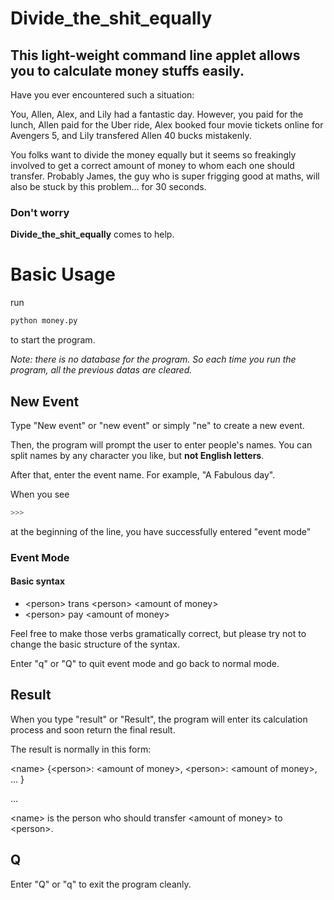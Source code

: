 # Divide_the_shit_equally

## This light-weight command line applet allows you to calculate money stuffs easily.

Have you ever encountered such a situation:

You, Allen, Alex, and Lily had a fantastic day. However, you paid for the lunch, Allen paid for the Uber ride, Alex booked four movie tickets online for Avengers 5, and Lily transfered Allen 40 bucks mistakenly. <br>

You folks want to divide the money equally but it seems so freakingly involved to get a correct amount of money to whom each one should transfer. Probably James, the guy who is super frigging good at maths, will also be stuck by this problem… for 30 seconds. <br>



### Don't worry

**Divide_the_shit_equally** comes to help.



# Basic Usage

run

```bash
python money.py
```

to start the program.



*Note: there is no database for the program. So each time you run the program, all the previous datas are cleared.*



## New Event

Type "New event" or "new event" or simply "ne" to create a new event. <br>

Then, the program will prompt the user to enter people's names. You can split names by any character you like, but **not English letters**. <br>

After that, enter the event name. For example, "A Fabulous day". <br>

When you see

```bash
>>>
```

at the beginning of the line, you have successfully entered "event mode"



### Event Mode

#### Basic syntax

* \<person> trans \<person> \<amount of money> 
* \<person> pay \<amount of money>

Feel free to make those verbs gramatically correct, but please try not to change the basic structure of the syntax.<br>

Enter "q" or "Q" to quit event mode and go back to normal mode.



## Result

When you type "result" or "Result", the program will enter its calculation process and soon return the final result.<br>

The result is normally in this form:

\<name> {\<person>: \<amount of money>, \<person>: \<amount of money>, ... }

...



\<name> is the person who should transfer \<amount of money> to  \<person>.



## Q

Enter "Q" or "q" to exit the program cleanly.
